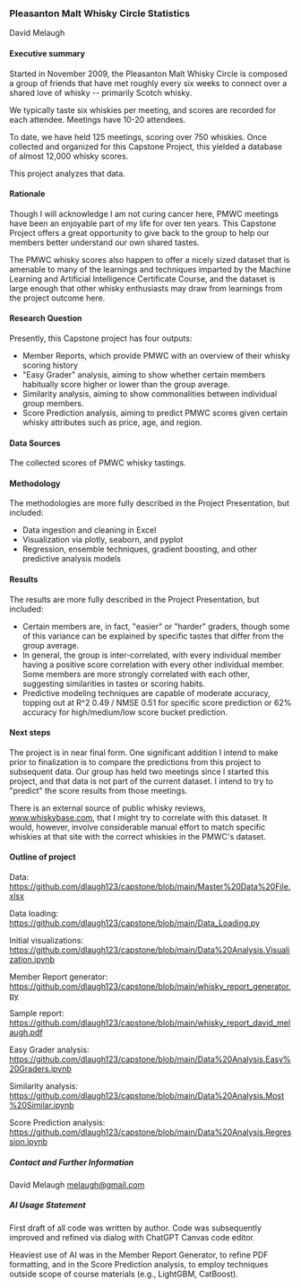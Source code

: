 ### Pleasanton Malt Whisky Circle Statistics

David Melaugh

#### Executive summary

Started in November 2009, the Pleasanton Malt Whisky Circle is composed a group of friends that have met roughly every six weeks to connect over a shared love of whisky -- primarily Scotch whisky. 

We typically taste six whiskies per meeting, and scores are recorded for each attendee. Meetings have 10-20 attendees.

To date, we have held 125 meetings, scoring over 750 whiskies. Once collected and organized for this Capstone Project, this yielded a database of almost 12,000 whisky scores.

This project analyzes that data.


#### Rationale

Though I will acknowledge I am not curing cancer here, PMWC meetings have been an enjoyable part of my life for over ten years. This Capstone Project offers a great opportunity to give back to the group to help our members better understand our own shared tastes.

The PMWC whisky scores also happen to offer a nicely sized dataset that is amenable to many of the learnings and techniques imparted by the Machine Learning and Artificial Intelligence Certificate Course, and the dataset is large enough that other whisky enthusiasts may draw from learnings from the project outcome here.


#### Research Question

Presently, this Capstone project has four outputs:

- Member Reports, which provide PMWC with an overview of their whisky scoring history
- "Easy Grader" analysis, aiming to show whether certain members habitually score higher or lower than the group average.
- Similarity analysis, aiming to show commonalities between individual group members.
- Score Prediction analysis, aiming to predict PMWC scores given certain whisky attributes such as price, age, and region.


#### Data Sources

The collected scores of PMWC whisky tastings.


#### Methodology
The methodologies are more fully described in the Project Presentation, but included:

- Data ingestion and cleaning in Excel
- Visualization via plotly, seaborn, and pyplot
- Regression, ensemble techniques, gradient boosting, and other predictive analysis models


#### Results

The results are more fully described in the Project Presentation, but included:

- Certain members are, in fact, "easier" or "harder" graders, though some of this variance can be explained by specific tastes that differ from the group average.
- In general, the group is inter-correlated, with every individual member having a positive score correlation with every other individual member.  Some members are more strongly correlated with each other, suggesting similarities in tastes or scoring habits.
- Predictive modeling techniques are capable of moderate accuracy, topping out at R^2 0.49 / NMSE 0.51 for specific score prediction or 62% accuracy for high/medium/low score bucket prediction.


#### Next steps

The project is in near final form.  One significant addition I intend to make prior to finalization is to compare the predictions from this project to subsequent data.  Our group has held two meetings since I started this project, and that data is not part of the current dataset.  I intend to try to "predict" the score results from those meetings.

There is an external source of public whisky reviews, www.whiskybase.com, that I might try to correlate with this dataset.  It would, however, involve considerable manual effort to match specific whiskies at that site with the correct whiskies in the PMWC's dataset.

#### Outline of project

Data: https://github.com/dlaugh123/capstone/blob/main/Master%20Data%20File.xlsx

Data loading: https://github.com/dlaugh123/capstone/blob/main/Data_Loading.py

Initial visualizations:
https://github.com/dlaugh123/capstone/blob/main/Data%20Analysis.Visualization.ipynb

Member Report generator: 
https://github.com/dlaugh123/capstone/blob/main/whisky_report_generator.py

Sample report: https://github.com/dlaugh123/capstone/blob/main/whisky_report_david_melaugh.pdf

Easy Grader analysis: https://github.com/dlaugh123/capstone/blob/main/Data%20Analysis.Easy%20Graders.ipynb

Similarity analysis: https://github.com/dlaugh123/capstone/blob/main/Data%20Analysis.Most%20Similar.ipynb

Score Prediction analysis:
https://github.com/dlaugh123/capstone/blob/main/Data%20Analysis.Regression.ipynb


##### Contact and Further Information

David Melaugh
melaugh@gmail.com


##### AI Usage Statement

First draft of all code was written by author.  Code was subsequently improved and refined via dialog with ChatGPT Canvas code editor.

Heaviest use of AI was in the Member Report Generator, to refine PDF formatting, and in the Score Prediction analysis, to employ techniques outside scope of course materials (e.g., LightGBM, CatBoost).

